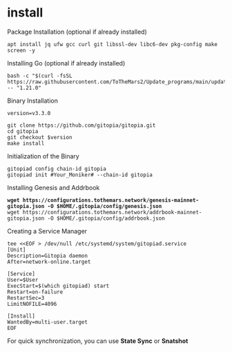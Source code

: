 # install

Package Installation (optional if already installed)

```
apt install jq ufw gcc curl git libssl-dev libc6-dev pkg-config make screen -y
```

Installing Go (optional if already installed)

```
bash -c "$(curl -fsSL https://raw.githubusercontent.com/ToTheMars2/Update_programs/main/update_go.sh)" -- "1.21.0"
```

Binary Installation

```
version=v3.3.0

git clone https://github.com/gitopia/gitopia.git
cd gitopia
git checkout $version
make install

```

Initialization of the Binary

```
gitopiad config chain-id gitopia
gitopiad init #Your_Moniker# --chain-id gitopia
```

Installing Genesis and Addrbook

<pre><code><strong>wget https://configurations.tothemars.network/genesis-mainnet-gitopia.json -O $HOME/.gitopia/config/genesis.json
</strong>wget https://configurations.tothemars.network/addrbook-mainnet-gitopia.json -O $HOME/.gitopia/config/addrbook.json
</code></pre>

Creating a Service Manager

```
tee <<EOF > /dev/null /etc/systemd/system/gitopiad.service
[Unit]
Description=Gitopia daemon
After=network-online.target

[Service]
User=$User
ExecStart=$(which gitopiad) start
Restart=on-failure
RestartSec=3
LimitNOFILE=4096

[Install]
WantedBy=multi-user.target
EOF
```

For quick synchronization, you can use **State Sync** or **Snatshot**
